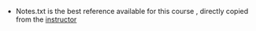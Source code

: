 * Notes.txt is the best reference available for this course , directly copied from the [instructor](https://github.com/Jess88/PostgreSQL_func_script_inheritance/blob/master/functions_scripts_and_inheritance_cheat_sheet.txt])
